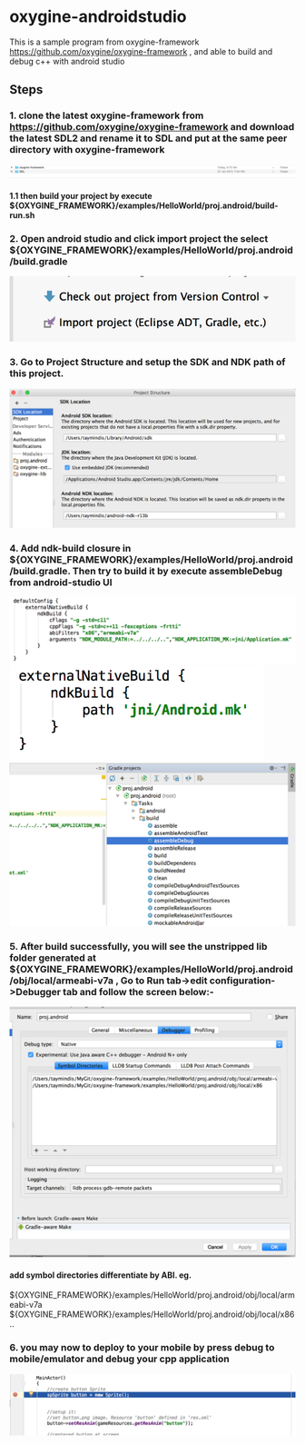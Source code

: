 # oxygine-androidstudio
This is a sample program from oxygine-framework https://github.com/oxygine/oxygine-framework , and able to build and debug c++ with android studio

## Steps
### 1. clone the latest oxygine-framework from https://github.com/oxygine/oxygine-framework and download the latest SDL2 and rename it to SDL and put at the same peer directory with oxygine-framework

![alt tag](https://github.com/Taymindis/oxygine-androidstudio/blob/master/references_images/same_peer_dir.png)
#### 1.1 then build your project by execute ${OXYGINE_FRAMEWORK}/examples/HelloWorld/proj.android/build-run.sh



### 2. Open android studio and click import project the select ${OXYGINE_FRAMEWORK}/examples/HelloWorld/proj.android/build.gradle

![alt tag](https://github.com/Taymindis/oxygine-androidstudio/blob/master/references_images/import_project.png)



### 3. Go to Project Structure and setup the SDK and NDK path of this project.
![alt tag](https://github.com/Taymindis/oxygine-androidstudio/blob/master/references_images/setup_ndk_path.png)




### 4. Add ndk-build closure in ${OXYGINE_FRAMEWORK}/examples/HelloWorld/proj.android/build.gradle. Then try to build it by execute assembleDebug from android-studio UI
![alt tag](https://github.com/Taymindis/oxygine-androidstudio/blob/master/references_images/ndk_build_path1.png)
![alt tag](https://github.com/Taymindis/oxygine-androidstudio/blob/master/references_images/ndk_build_path2.png)
![alt tag](https://github.com/Taymindis/oxygine-androidstudio/blob/master/references_images/build_assembledebug.png)



### 5. After build successfully, you will see the unstripped lib folder generated at ${OXYGINE_FRAMEWORK}/examples/HelloWorld/proj.android/obj/local/armeabi-v7a , Go to Run tab->edit configuration->Debugger tab and follow the screen below:-

![alt tag](https://github.com/Taymindis/oxygine-androidstudio/blob/master/references_images/debugger_setup.png)


#### add symbol directories differentiate by ABI. eg. 
${OXYGINE_FRAMEWORK}/examples/HelloWorld/proj.android/obj/local/armeabi-v7a
${OXYGINE_FRAMEWORK}/examples/HelloWorld/proj.android/obj/local/x86
..


### 6. you may now to deploy to your mobile by press debug to mobile/emulator and debug your cpp application

![alt tag](https://github.com/Taymindis/oxygine-androidstudio/blob/master/references_images/debugger.png)



